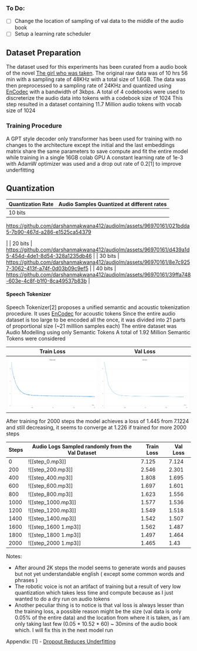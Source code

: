 ### To Do:
- [ ] Change the location of sampling of val data to the middle of the audio book
- [ ] Setup a learning rate scheduler
## Dataset Preparation
The dataset used for this experiments has been curated from a audio book of the novel [The girl who was taken](https://www.youtube.com/watch?v=8eez1QIKrp4). The original raw data was of 10 hrs 56 min with a sampling rate of 48KHz with a total size of 1.6GB. The data was then preprocessed to a sampling rate of 24KHz and quantized using [EnCodec](https://github.com/facebookresearch/encodec) with a bandwidth of 3kbps. A total of 4 codebooks were used to discreterize the audio data into tokens with a codebook size of 1024
This step resulted in a dataset containing 11.7 Million audio tokens with vocab size of 1024
### Training Procedure
A GPT style decoder only transformer has been used for training with no changes to the architecture except the initial and the last embeddings matrix share the same parameters to save compute and fit the entire model while training in a single 16GB colab GPU
A constant learning rate of 1e-3 with AdamW optimizer was used and a drop out rate of 0.2[1] to improve underfitting

## Quantization

| Quantization Rate | Audio Samples Quantized at different rates |
| ----------------- | ------------------------------------------ |
| 10 bits           | 

https://github.com/darshanmakwana412/audiolm/assets/96970161/021bdda5-7b90-467d-a286-e1525ca54379 

|
| 20 bits           | https://github.com/darshanmakwana412/audiolm/assets/96970161/d439a1d5-454d-4de1-8d54-328a1235db46 |
| 30 bits           | https://github.com/darshanmakwana412/audiolm/assets/96970161/8e7c9257-3062-413f-a74f-0d03b09c9ef5 |
| 40 bits           | https://github.com/darshanmakwana412/audiolm/assets/96970161/39ffa748-603e-4c8f-b1f0-8ca49537b83b |

#### Speech Tokenizer
Speech Tokenizer[2] proposes a unified semantic and acoustic tokenization procedure.
It uses [EnCodec](https://github.com/facebookresearch/encodec) for acoustic tokens 
Since the entire audio dataset is too large to be encoded all the once, it was divided into 21 parts of proportional size (~21 milllion samples each)
The entire dataset was
Audio Modelling using only Semantic Tokens
A total of 1.92 Million Semantic Tokens were considered

| Train Loss                           | Val Loss                             |
| ------------------------------------ | ------------------------------------ |
| ![train_loss](./assets/train_loss.png) | ![val_loss](./assets/val_loss.png) |

After training for 2000 steps the model achieves a loss of 1.445 from 7.1224 and still decreasing, it seems to converge at 1.226 if trained for more 2000 steps

| Steps | Audio Logs Sampled randomly from the Val Dataset | Train Loss | Val Loss |
| ----- | ------------------------------------------------ | ---------- | -------- |
| 0     | ![[step_0.mp3]]                                  | 7.125      | 7.124    |
| 200   | ![[step_200.mp3]]                                | 2.546      | 2.301    |
| 400   | ![[step_400.mp3]]                                | 1.808      | 1.695    |
| 600   | ![[step_600.mp3]]                                | 1.697      | 1.601    |
| 800   | ![[step_800.mp3]]                                | 1.623      | 1.556    |
| 1000  | ![[step_1000.mp3]]                               | 1.577      | 1.536    |
| 1200  | ![[step_1200.mp3]]                               | 1.549      | 1.518    |
| 1400  | ![[step_1400.mp3]]                               | 1.542      | 1.507    |
| 1600  | ![[step_1600 1.mp3]]                             | 1.562      | 1.487    |
| 1800  | ![[step_1800 1.mp3]]                             | 1.497      | 1.464    |
| 2000  | ![[step_2000 1.mp3]]                             | 1.465      | 1.43     |
Notes:
- After around 2K steps the model seems to generate words and pauses but not yet understandable english ( except some common words and phrases )
- The robotic voice is not an artifact of training but a result of very low quantization which takes less time and compute because as I just wanted to do a dry run on audio tokens
- Another peculiar thing is to notice is that val loss is always lesser than the training loss, a possible reason might be the size (val data is only 0.05% of the entire data) and the location from where it is taken, as I am only taking last few (0.05 * 10.52 * 60) ~ 30mins of the audio book which. I will fix this in the next model run

Appendix:
[1] - [Dropout Reduces Underfitting](https://arxiv.org/abs/2303.01500)
